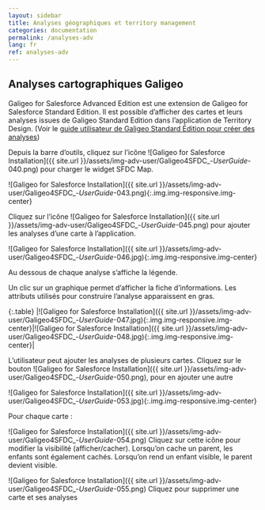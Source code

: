 ```yaml
---
layout: sidebar
title: Analyses géographiques et territory management
categories: documentation
permalink: /analyses-adv
lang: fr
ref: analyses-adv
---
```


## Analyses cartographiques Galigeo

Galigeo for Salesforce Advanced Edition est une extension de Galigeo for Salesforce Standard Edition. Il est possible d’afficher des cartes et leurs analyses issues de Galigeo Standard Edition dans l’application de Territory Design. (Voir le [guide utilisateur de Galigeo Standard Édition pour créer des analyses](/analytics))

Depuis la barre d’outils, cliquez sur l’icône 	![Galigeo for Salesforce Installation]({{ site.url }}/assets/img-adv-user/Galigeo4SFDC_-_UserGuide_-040.png) pour charger le widget SFDC Map.

![Galigeo for Salesforce Installation]({{ site.url }}/assets/img-adv-user/Galigeo4SFDC_-_UserGuide_-043.png){:.img.img-responsive.img-center}

Cliquez sur l’icône ![Galigeo for Salesforce Installation]({{ site.url }}/assets/img-adv-user/Galigeo4SFDC_-_UserGuide_-045.png) pour ajouter les analyses d’une carte à l’application.

![Galigeo for Salesforce Installation]({{ site.url }}/assets/img-adv-user/Galigeo4SFDC_-_UserGuide_-046.jpg){:.img.img-responsive.img-center}

Au dessous de chaque analyse s’affiche la légende.

Un clic sur un graphique permet d’afficher la fiche d’informations. Les attributs utilisés pour construire l’analyse apparaissent en gras.

{:.table}
|![Galigeo for Salesforce Installation]({{ site.url }}/assets/img-adv-user/Galigeo4SFDC_-_UserGuide_-047.jpg){:.img.img-responsive.img-center}|![Galigeo for Salesforce Installation]({{ site.url }}/assets/img-adv-user/Galigeo4SFDC_-_UserGuide_-048.jpg){:.img.img-responsive.img-center}|



L’utilisateur peut ajouter les analyses de plusieurs cartes. Cliquez sur le bouton ![Galigeo for Salesforce Installation]({{ site.url }}/assets/img-adv-user/Galigeo4SFDC_-_UserGuide_-050.png), pour en ajouter une autre

![Galigeo for Salesforce Installation]({{ site.url }}/assets/img-adv-user/Galigeo4SFDC_-_UserGuide_-053.jpg){:.img.img-responsive.img-center}


Pour chaque carte :

![Galigeo for Salesforce Installation]({{ site.url }}/assets/img-adv-user/Galigeo4SFDC_-_UserGuide_-054.png) Cliquez sur cette icône pour modifier la visibilité (afficher/cacher). Lorsqu’on cache un parent, les enfants sont également cachés. Lorsqu’on rend un enfant visible, le parent devient visible.

![Galigeo for Salesforce Installation]({{ site.url }}/assets/img-adv-user/Galigeo4SFDC_-_UserGuide_-055.png) Cliquez pour supprimer une carte et ses analyses